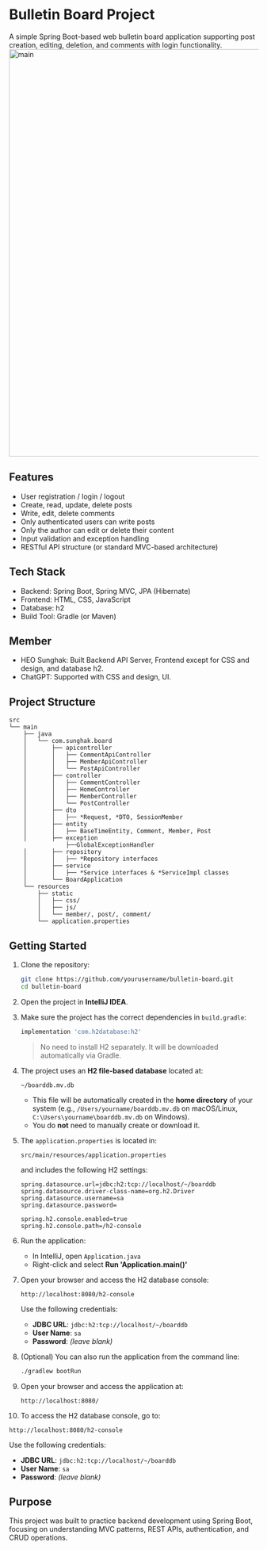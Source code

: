 # Bulletin Board Project

A simple Spring Boot-based web bulletin board application supporting post creation, editing, deletion, and comments with login functionality.
<img width="1512" height="822" alt="main" src="https://github.com/user-attachments/assets/878f4bdd-e609-4d58-8397-3a043afc7d80" />

## Features
- User registration / login / logout
- Create, read, update, delete posts
- Write, edit, delete comments
- Only authenticated users can write posts
- Only the author can edit or delete their content
- Input validation and exception handling
- RESTful API structure (or standard MVC-based architecture)

## Tech Stack

- Backend: Spring Boot, Spring MVC, JPA (Hibernate)
- Frontend: HTML, CSS, JavaScript
- Database: h2
- Build Tool: Gradle (or Maven)

## Member

- HEO Sunghak: Built Backend API Server, Frontend except for CSS and design, and database h2.
- ChatGPT: Supported with CSS and design, UI.
  
## Project Structure

```plaintext
src
└── main
    ├── java
    │   └── com.sunghak.board
    │       ├── apicontroller
    │       │   ├── CommentApiController
    │       │   ├── MemberApiController
    │       │   └── PostApiController
    │       ├── controller
    │       │   ├── CommentController
    │       │   ├── HomeController
    │       │   ├── MemberController
    │       │   └── PostController
    │       ├── dto
    │       │   ├── *Request, *DTO, SessionMember
    │       ├── entity
    │       │   ├── BaseTimeEntity, Comment, Member, Post
    │       ├── exception
                ├──GlobalExceptionHandler
    │       ├── repository
    │       │   ├── *Repository interfaces
    │       ├── service
    │       │   ├── *Service interfaces & *ServiceImpl classes
    │       └── BoardApplication
    └── resources
        ├── static
        │   ├── css/
        │   ├── js/
        │   └── member/, post/, comment/
        └── application.properties
```


## Getting Started

1. Clone the repository:
   ```bash
   git clone https://github.com/yourusername/bulletin-board.git
   cd bulletin-board
   ```

2. Open the project in **IntelliJ IDEA**.

3. Make sure the project has the correct dependencies in `build.gradle`:
   ```gradle
   implementation 'com.h2database:h2'
   ```

   > No need to install H2 separately. It will be downloaded automatically via Gradle.

4. The project uses an **H2 file-based database** located at:
   ```
   ~/boarddb.mv.db
   ```
   - This file will be automatically created in the **home directory** of your system (e.g., `/Users/yourname/boarddb.mv.db` on macOS/Linux, `C:\Users\yourname\boarddb.mv.db` on Windows).
   - You do **not** need to manually create or download it.

5. The `application.properties` is located in:
   ```
   src/main/resources/application.properties
   ```
   and includes the following H2 settings:
   ```properties
   spring.datasource.url=jdbc:h2:tcp://localhost/~/boarddb
   spring.datasource.driver-class-name=org.h2.Driver
   spring.datasource.username=sa
   spring.datasource.password=

   spring.h2.console.enabled=true
   spring.h2.console.path=/h2-console
   ```

6. Run the application:
   - In IntelliJ, open `Application.java`
   - Right-click and select **Run 'Application.main()'**

7. Open your browser and access the H2 database console:
   ```
   http://localhost:8080/h2-console
   ```
   Use the following credentials:
   - **JDBC URL**: `jdbc:h2:tcp://localhost/~/boarddb`
   - **User Name**: `sa`
   - **Password**: *(leave blank)*

8. (Optional) You can also run the application from the command line:
   ```bash
   ./gradlew bootRun
   ```
   
9. Open your browser and access the application at:
   ```
   http://localhost:8080/
   ```
   
10. To access the H2 database console, go to:
   ```
   http://localhost:8080/h2-console
   ```
   Use the following credentials:
   - **JDBC URL**: `jdbc:h2:tcp://localhost/~/boarddb`
   - **User Name**: `sa`
   - **Password**: *(leave blank)*

## Purpose

This project was built to practice backend development using Spring Boot, focusing on understanding MVC patterns, REST APIs, authentication, and CRUD operations.
